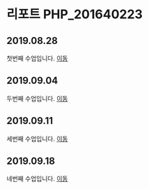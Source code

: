 # 리포트 PHP_201640223

## 2019.08.28
첫번째 수업입니다. [이동](./lecture_01)

## 2019.09.04
두번째 수업입니다. [이동](./lecture_02)

## 2019.09.11
세번째 수업입니다. [이동](lecture_03)

## 2019.09.18
네번째 수업입니다. [이동](lecture_04)